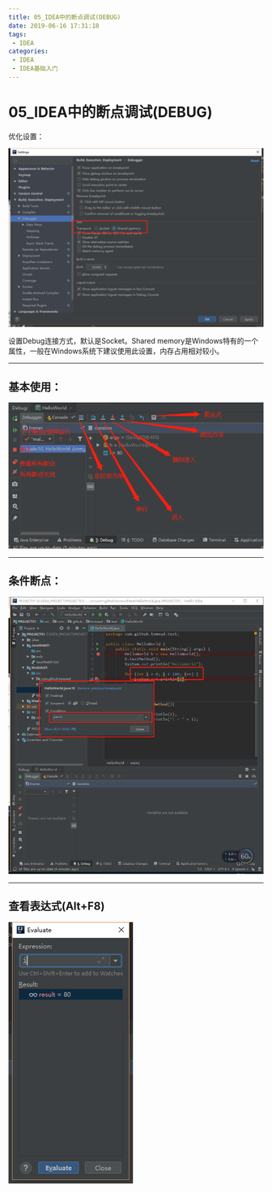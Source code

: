 ```yaml
---
title: 05_IDEA中的断点调试(DEBUG)
date: 2019-06-16 17:31:18
tags: 
 - IDEA
categories:
 - IDEA
 - IDEA基础入门
---
```


# 05_IDEA中的断点调试(DEBUG)

优化设置：

![勾选后面的选项](https://raw.githubusercontent.com/tomxwd/ImageHosting/master/blog/IDEA/idea28.png)

设置Debug连接方式，默认是Socket。Shared memory是Windows特有的一个属性，一般在Windows系统下建议使用此设置，内存占用相对较小。



---

## 基本使用：

![基本使用](https://raw.githubusercontent.com/tomxwd/ImageHosting/master/blog/IDEA/idea29.png)



---

## 条件断点：

![条件断点的使用](https://raw.githubusercontent.com/tomxwd/ImageHosting/master/blog/IDEA/idea30.png)



---

## 查看表达式(Alt+F8)

![查看表达式](https://raw.githubusercontent.com/tomxwd/ImageHosting/master/blog/IDEA/idea31.png)